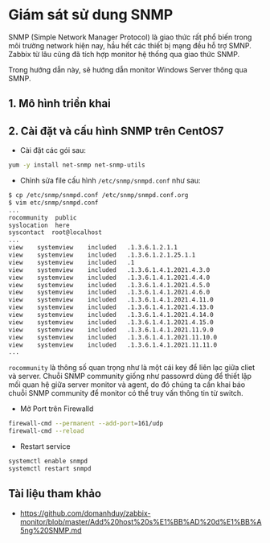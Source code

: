 # Giám sát sử dung SNMP

SNMP (Simple Network Manager Protocol) là giao thức rất phổ biến trong môi trường network hiện nay, hầu hết các thiết bị mạng đều hỗ trợ SMNP. Zabbix từ lâu cũng đã tích hợp monitor hệ thống qua giao thức SNMP.

Trong hướng dẫn này, sẽ hướng dẫn monitor Windows Server thông qua SMNP. 

## 1. Mô hình triển khai

## 2. Cài đặt và cấu hình SNMP trên CentOS7

- Cài đặt các gói sau:
```sh
yum -y install net-snmp net-snmp-utils
```
- Chỉnh sửa file cấu hình `/etc/snmp/snmpd.conf` như sau:

```sh
$ cp /etc/snmp/snmpd.conf /etc/snmp/snmpd.conf.org
$ vim etc/snmp/snmpd.conf
...
rocommunity  public
syslocation  here
syscontact  root@localhost
...
view    systemview    included   .1.3.6.1.2.1.1
view    systemview    included   .1.3.6.1.2.1.25.1.1
view    systemview    included   .1
view    systemview    included   .1.3.6.1.4.1.2021.4.3.0
view    systemview    included   .1.3.6.1.4.1.2021.4.4.0
view    systemview    included   .1.3.6.1.4.1.2021.4.5.0
view    systemview    included   .1.3.6.1.4.1.2021.4.6.0
view    systemview    included   .1.3.6.1.4.1.2021.4.11.0
view    systemview    included   .1.3.6.1.4.1.2021.4.13.0
view    systemview    included   .1.3.6.1.4.1.2021.4.14.0
view    systemview    included   .1.3.6.1.4.1.2021.4.15.0
view    systemview    included   .1.3.6.1.4.1.2021.11.9.0
view    systemview    included   .1.3.6.1.4.1.2021.11.10.0
view    systemview    included   .1.3.6.1.4.1.2021.11.11.0
...
```
`rocommunity` là thông số quan trọng như là một cái key để liên lạc giữa cliet và server. Chuỗi SNMP community giống như passowrd dùng để thiết lập mối quan hệ giữa server monitor và agent, do đó chúng ta cần khai báo chuỗi SNMP community để monitor có thể truy vấn thông tin từ switch.

- Mở Port trên Firewalld

```sh
firewall-cmd --permanent --add-port=161/udp
firewall-cmd --reload
```
- Restart service
```sh
systemctl enable snmpd
systemctl restart snmpd
```
## Tài liệu tham khảo
- https://github.com/domanhduy/zabbix-monitor/blob/master/Add%20host%20s%E1%BB%AD%20d%E1%BB%A5ng%20SNMP.md
